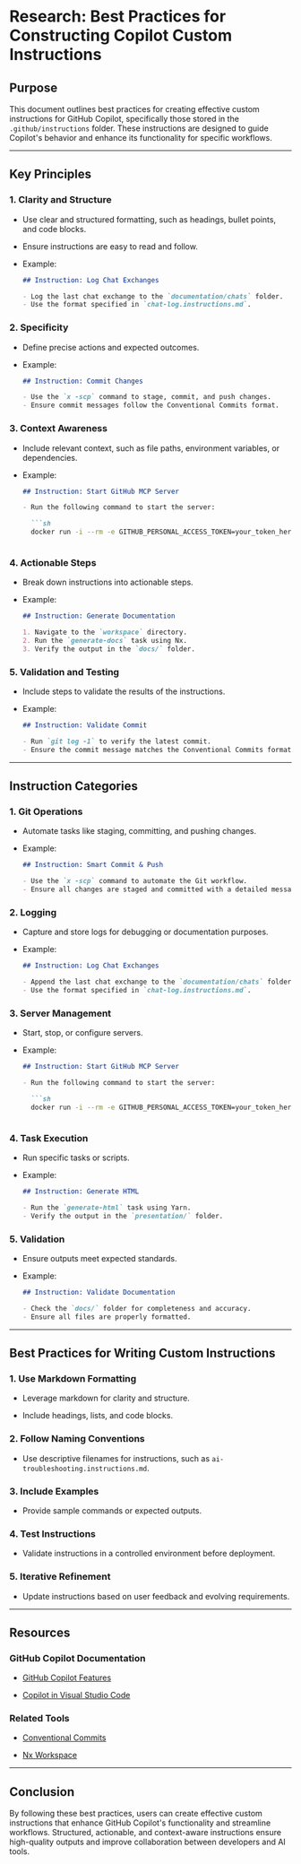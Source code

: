 # Research: Best Practices for Constructing Copilot Custom Instructions

## Purpose

This document outlines best practices for creating effective custom instructions for GitHub Copilot, specifically those stored in the `.github/instructions` folder. These instructions are designed to guide Copilot's behavior and enhance its functionality for specific workflows.

---

## Key Principles

### 1. **Clarity and Structure**

- Use clear and structured formatting, such as headings, bullet points, and code blocks.

- Ensure instructions are easy to read and follow.

- Example:

  ```markdown
  ## Instruction: Log Chat Exchanges

  - Log the last chat exchange to the `documentation/chats` folder.
  - Use the format specified in `chat-log.instructions.md`.
  ```

### 2. **Specificity**

- Define precise actions and expected outcomes.

- Example:

  ```markdown
  ## Instruction: Commit Changes

  - Use the `x -scp` command to stage, commit, and push changes.
  - Ensure commit messages follow the Conventional Commits format.
  ```

### 3. **Context Awareness**

- Include relevant context, such as file paths, environment variables, or dependencies.

- Example:

  ```markdown
  ## Instruction: Start GitHub MCP Server

  - Run the following command to start the server:

    ```sh
    docker run -i --rm -e GITHUB_PERSONAL_ACCESS_TOKEN=your_token_here ghcr.io/github/github-mcp-server
    ```

  ```

### 4. **Actionable Steps**

- Break down instructions into actionable steps.

- Example:

  ```markdown
  ## Instruction: Generate Documentation

  1. Navigate to the `workspace` directory.
  2. Run the `generate-docs` task using Nx.
  3. Verify the output in the `docs/` folder.
  ```

### 5. **Validation and Testing**

- Include steps to validate the results of the instructions.

- Example:

  ```markdown
  ## Instruction: Validate Commit

  - Run `git log -1` to verify the latest commit.
  - Ensure the commit message matches the Conventional Commits format.
  ```

---

## Instruction Categories

### 1. **Git Operations**

- Automate tasks like staging, committing, and pushing changes.

- Example:

  ```markdown
  ## Instruction: Smart Commit & Push

  - Use the `x -scp` command to automate the Git workflow.
  - Ensure all changes are staged and committed with a detailed message.
  ```

### 2. **Logging**

- Capture and store logs for debugging or documentation purposes.

- Example:

  ```markdown
  ## Instruction: Log Chat Exchanges

  - Append the last chat exchange to the `documentation/chats` folder.
  - Use the format specified in `chat-log.instructions.md`.
  ```

### 3. **Server Management**

- Start, stop, or configure servers.

- Example:

  ```markdown
  ## Instruction: Start GitHub MCP Server

  - Run the following command to start the server:

    ```sh
    docker run -i --rm -e GITHUB_PERSONAL_ACCESS_TOKEN=your_token_here ghcr.io/github/github-mcp-server
    ```

  ```

### 4. **Task Execution**

- Run specific tasks or scripts.

- Example:

  ```markdown
  ## Instruction: Generate HTML

  - Run the `generate-html` task using Yarn.
  - Verify the output in the `presentation/` folder.
  ```

### 5. **Validation**

- Ensure outputs meet expected standards.

- Example:

  ```markdown
  ## Instruction: Validate Documentation

  - Check the `docs/` folder for completeness and accuracy.
  - Ensure all files are properly formatted.
  ```

---

## Best Practices for Writing Custom Instructions

### 1. **Use Markdown Formatting**

- Leverage markdown for clarity and structure.

- Include headings, lists, and code blocks.

### 2. **Follow Naming Conventions**

- Use descriptive filenames for instructions, such as `ai-troubleshooting.instructions.md`.

### 3. **Include Examples**

- Provide sample commands or expected outputs.

### 4. **Test Instructions**

- Validate instructions in a controlled environment before deployment.

### 5. **Iterative Refinement**

- Update instructions based on user feedback and evolving requirements.

---

## Resources

### GitHub Copilot Documentation

- [GitHub Copilot Features](https://github.com/features/copilot)

- [Copilot in Visual Studio Code](https://code.visualstudio.com/docs/copilot)

### Related Tools

- [Conventional Commits](https://www.conventionalcommits.org/)

- [Nx Workspace](https://nx.dev/)

---

## Conclusion

By following these best practices, users can create effective custom instructions that enhance GitHub Copilot's functionality and streamline workflows. Structured, actionable, and context-aware instructions ensure high-quality outputs and improve collaboration between developers and AI tools.
